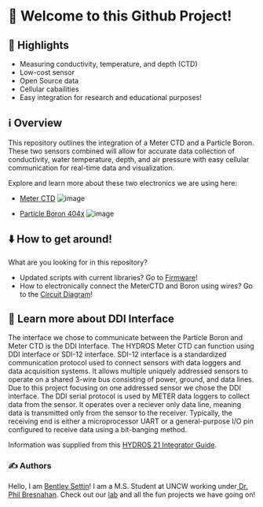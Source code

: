 # 🚀 Welcome to this Github Project!

## 🌟 Highlights

- Measuring conductivity, temperature, and depth (CTD)
- Low-cost sensor 
- Open Source data
- Cellular cabailities
- Easy integration for research and educational purposes!


## ℹ️ Overview

This repository outlines the integration of a Meter CTD and a Particle Boron. These two sensors combined will allow for accurate data collection of conductivity, water temperature, depth, and air pressure with easy cellular communication for real-time data and visualization. 

Explore and learn more about these two electronics we are using here: 
- [Meter CTD](https://metergroup.com/products/hydros-21/)
  ![image](https://github.com/user-attachments/assets/98af398b-e5e4-493e-81ec-0d542da2fe86)

- [Particle Boron 404x](https://store.particle.io/products/boron-lte-cat-m1-noram-with-ethersim-4th-gen?srsltid=AfmBOorHx31GWq4IeQavaX2ePNGsbMFQteTf-O0mL9GnkE8jHbQbHShg)
  ![image](https://github.com/user-attachments/assets/596abf2d-71be-488b-9b11-406e2439d4bf)


## ⬇️ How to get around!

What are you looking for in this repository?
- Updated scripts with current libraries? Go to [Firmware](https://github.com/BentleySettin/MeterCTD/tree/ba0404429f45d6b78e378566db7e1a76302030d5/Firmware)!
- How to electronically connect the MeterCTD and Boron using wires? Go to the [Circuit Diagram](https://github.com/BentleySettin/MeterCTD/blob/ba0404429f45d6b78e378566db7e1a76302030d5/Fabrication/CircuitDiagram.png)!

## 💭 Learn more about DDI Interface

The interface we chose to communicate between the Particle Boron and Meter CTD is the DDI Interface. The HYDROS Meter CTD can function using DDI interface or SDI-12 interface. SDI-12 interface is a standardized communication protocol used to connect sensors with data loggers and data acquisition systems. It allows multiple uniquely addressed sensors to operate on a shared 3-wire bus consisting of power, ground, and data lines. Due to this project focusing on one addressed sensor we chose the DDI interface. The DDI serial protocol is used by METER data loggers to collect data from the sensor. It operates over a reciever only data line, meaning data is transmitted only from the sensor to the receiver. Typically, the receiving end is either a microprocessor UART or a general-purpose I/O pin configured to receive data using a bit-banging method. 

Information was supplied from this [HYDROS 21 Integrator Guide](https://library.metergroup.com/Integrator%20Guide/18281_HYDROS21(CTD)_GEN1.pdf?_gl=1*1cipulk*_gcl_au*MTIwMzA0NDExMC4xNzM3NDk3MDQ1).

### ✍️ Authors

Hello, I am [Bentley Settin](https://github.com/BentleySettin)! I am a M.S. Student at UNCW working under[ Dr. Phil Bresnahan](https://github.com/SUPScientist). Check out our [lab](https://github.com/COAST-Lab) and all the fun projects we have going on!  


